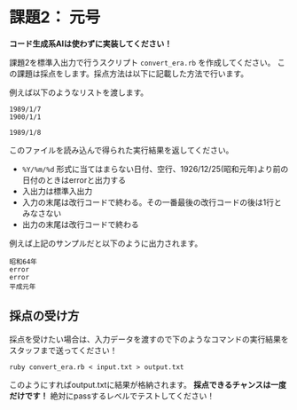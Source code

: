 # 課題2： 元号
**コード生成系AIは使わずに実装してください！**

課題2を標準入出力で行うスクリプト `convert_era.rb` を作成してください。
この課題は採点をします。採点方法は以下に記載した方法で行います。

例えば以下のようなリストを渡します。
```
1989/1/7
1900/1/1

1989/1/8
```

このファイルを読み込んで得られた実行結果を返してください。
- `%Y/%m/%d` 形式に当てはまらない日付、空行、1926/12/25(昭和元年)より前の日付のときはerrorと出力する
- 入出力は標準入出力
- 入力の末尾は改行コードで終わる。その一番最後の改行コードの後は1行とみなさない
- 出力の末尾は改行コードで終わる

例えば上記のサンプルだと以下のように出力されます。

```
昭和64年
error
error
平成元年
```

## 採点の受け方

採点を受けたい場合は、入力データを渡すので下のようなコマンドの実行結果をスタッフまで送ってください！

```
ruby convert_era.rb < input.txt > output.txt
```

このようにすればoutput.txtに結果が格納されます。
**採点できるチャンスは一度だけです！** 絶対にpassするレベルでテストしてください！
